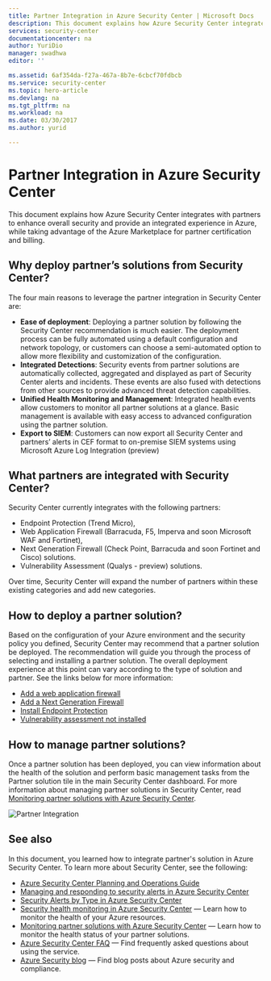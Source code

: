 ```yaml
---
title: Partner Integration in Azure Security Center | Microsoft Docs
description: This document explains how Azure Security Center integrates with partners to enhance overall security of your Azure resources.
services: security-center
documentationcenter: na
author: YuriDio
manager: swadhwa
editor: ''

ms.assetid: 6af354da-f27a-467a-8b7e-6cbcf70fdbcb
ms.service: security-center
ms.topic: hero-article
ms.devlang: na
ms.tgt_pltfrm: na
ms.workload: na
ms.date: 03/30/2017
ms.author: yurid

---
```

# Partner Integration in Azure Security Center
This document explains how Azure Security Center integrates with partners to enhance overall security and provide an integrated experience in Azure, while taking advantage of the Azure Marketplace for partner certification and billing.

## Why deploy partner’s solutions from Security Center?

The four main reasons to leverage the partner integration in Security Center are:

- **Ease of deployment**: Deploying a partner solution by following the Security Center recommendation is much easier. The deployment process can be fully automated using a default configuration and network topology, or customers can choose a semi-automated option to allow more flexibility and customization of the configuration.
- **Integrated Detections**: Security events from partner solutions are automatically collected, aggregated and displayed as part of Security Center alerts and incidents. These events are also fused with detections from other sources to provide advanced threat detection capabilities.
- **Unified Health Monitoring and Management**: Integrated health events allow customers to monitor all partner solutions at a glance. Basic management is available with easy access to advanced configuration using the partner solution.
- **Export to SIEM**: Customers can now export all Security Center and partners’ alerts in CEF format to on-premise SIEM systems using Microsoft Azure Log Integration (preview)


## What partners are integrated with Security Center?
Security Center currently integrates with the following partners:

- Endpoint Protection (Trend Micro), 
- Web Application Firewall (Barracuda, F5, Imperva and soon Microsoft WAF and Fortinet), 
- Next Generation Firewall (Check Point, Barracuda and soon Fortinet and Cisco) solutions. 
- Vulnerability Assessment (Qualys - preview) solutions. 

Over time, Security Center will expand the number of partners within these existing categories and add new categories. 

## How to deploy a partner solution?

Based on the configuration of your Azure environment and the security policy you defined, Security Center may recommend that a partner solution be deployed. The recommendation will guide you through the process of selecting and installing a partner solution. The overall deployment experience at this point can vary according to the type of solution and partner. See the links below for more information:

- [Add a web application firewall](security-center-add-web-application-firewall.md)
- [Add a Next Generation Firewall](security-center-add-next-generation-firewall.md)
- [Install Endpoint Protection](security-center-install-endpoint-protection.md)
- [Vulnerability assessment not installed](security-center-vulnerability-assessment-recommendations.md)

## How to manage partner solutions?

Once a partner solution has been deployed, you can view information about the health of the solution and perform basic management tasks from the Partner solution tile in the main Security Center dashboard. For more information about managing partner solutions in Security Center, read [Monitoring partner solutions with Azure Security Center](security-center-partner-solutions.md).

![Partner Integration](./media/security-center-partner-integration/security-center-partner-integration-fig1-new.png)


## See also
In this document, you learned how to integrate partner's solution in Azure Security Center. To learn more about Security Center, see the following:

* [Azure Security Center Planning and Operations Guide](security-center-planning-and-operations-guide.md)
* [Managing and responding to security alerts in Azure Security Center](security-center-managing-and-responding-alerts.md)
* [Security Alerts by Type in Azure Security Center](security-center-alerts-type.md)
* [Security health monitoring in Azure Security Center](security-center-monitoring.md) — Learn how to monitor the health of your Azure resources.
* [Monitoring partner solutions with Azure Security Center](security-center-partner-solutions.md) — Learn how to monitor the health status of your partner solutions.
* [Azure Security Center FAQ](security-center-faq.md) — Find frequently asked questions about using the service.
* [Azure Security blog](http://blogs.msdn.com/b/azuresecurity/) — Find blog posts about Azure security and compliance.
